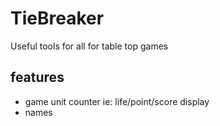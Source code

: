 # TieBreaker
Useful tools for all for table top games

## features
* game unit counter ie: life/point/score display
* names
